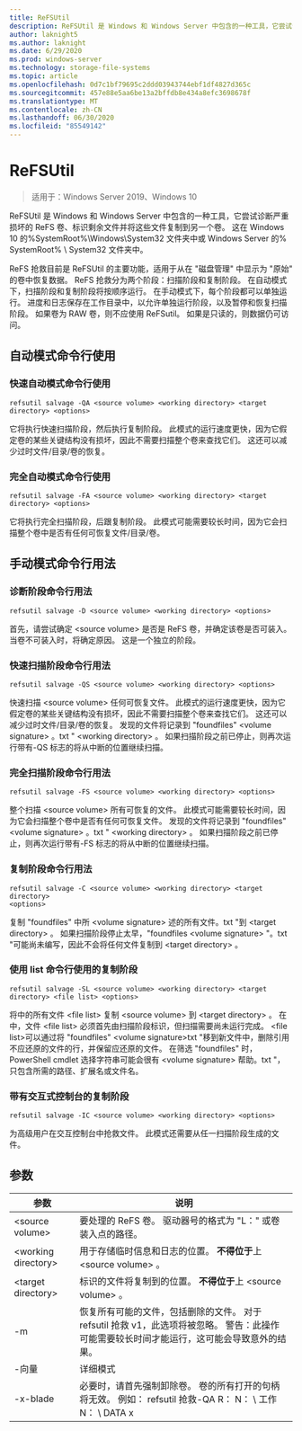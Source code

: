 ```yaml
---
title: ReFSUtil
description: ReFSUtil 是 Windows 和 Windows Server 中包含的一种工具，它尝试诊断严重损坏的 ReFS 卷、标识剩余文件并将这些文件复制到另一个卷。
author: laknight5
ms.author: laknight
ms.date: 6/29/2020
ms.prod: windows-server
ms.technology: storage-file-systems
ms.topic: article
ms.openlocfilehash: 0d7c1bf79695c2ddd03943744ebf1df4827d365c
ms.sourcegitcommit: 457e88e5aa6be13a2bffdb8e434a8efc3698678f
ms.translationtype: MT
ms.contentlocale: zh-CN
ms.lasthandoff: 06/30/2020
ms.locfileid: "85549142"
---
```

# <a name="refsutil"></a>ReFSUtil

>适用于：Windows Server 2019、Windows 10

ReFSUtil 是 Windows 和 Windows Server 中包含的一种工具，它尝试诊断严重损坏的 ReFS 卷、标识剩余文件并将这些文件复制到另一个卷。 这在 Windows 10 的%SystemRoot%\Windows\System32 文件夹中或 Windows Server 的% SystemRoot% \\ System32 文件夹中。

ReFS 抢救目前是 ReFSUtil 的主要功能，适用于从在 "磁盘管理" 中显示为 "原始" 的卷中恢复数据。 ReFS 抢救分为两个阶段：扫描阶段和复制阶段。 在自动模式下，扫描阶段和复制阶段将按顺序运行。 在手动模式下，每个阶段都可以单独运行。 进度和日志保存在工作目录中，以允许单独运行阶段，以及暂停和恢复扫描阶段。 如果卷为 RAW 卷，则不应使用 ReFSutil。 如果是只读的，则数据仍可访问。

## <a name="automatic-mode-command-line-usage"></a>自动模式命令行使用

### <a name="quick-automatic-mode-command-line-usage"></a>快速自动模式命令行使用

```dos
refsutil salvage -QA <source volume> <working directory> <target directory> <options>
```
它将执行快速扫描阶段，然后执行复制阶段。 此模式的运行速度更快，因为它假定卷的某些关键结构没有损坏，因此不需要扫描整个卷来查找它们。 这还可以减少过时文件/目录/卷的恢复。

### <a name="full-automatic-mode-command-line-usage"></a>完全自动模式命令行使用

```dos
refsutil salvage -FA <source volume> <working directory> <target directory> <options>
```

它将执行完全扫描阶段，后跟复制阶段。 此模式可能需要较长时间，因为它会扫描整个卷中是否有任何可恢复文件/目录/卷。

## <a name="manual-mode-command-line-usage"></a>手动模式命令行用法

### <a name="diagnose-phase-command-line-usage"></a>诊断阶段命令行用法

```dos
refsutil salvage -D <source volume> <working directory> <options>
```

首先，请尝试确定 \<source volume\> 是否是 ReFS 卷，并确定该卷是否可装入。 当卷不可装入时，将确定原因。 这是一个独立的阶段。

### <a name="quick-scan-phase-command-line-usage"></a>快速扫描阶段命令行用法

```dos
refsutil salvage -QS <source volume> <working directory> <options>
```

快速扫描 \<source volume\> 任何可恢复文件。 此模式的运行速度更快，因为它假定卷的某些关键结构没有损坏，因此不需要扫描整个卷来查找它们。 这还可以减少过时文件/目录/卷的恢复。 发现的文件将记录到 "foundfiles" \<volume signature\> 。txt " \<working directory\> 。 如果扫描阶段之前已停止，则再次运行带有-QS 标志的将从中断的位置继续扫描。

### <a name="full-scan-phase-command-line-usage"></a>完全扫描阶段命令行用法

```dos
refsutil salvage -FS <source volume> <working directory> <options>
```

整个扫描 \<source volume\> 所有可恢复的文件。 此模式可能需要较长时间，因为它会扫描整个卷中是否有任何可恢复文件。
发现的文件将记录到 "foundfiles" \<volume signature\> 。txt " \<working directory\> 。 如果扫描阶段之前已停止，则再次运行带有-FS 标志的将从中断的位置继续扫描。

### <a name="copy-phase-command-line-usage"></a>复制阶段命令行用法

```dos
refsutil salvage -C <source volume> <working directory> <target directory>
<options>
```

复制 "foundfiles" 中所 \<volume signature\> 述的所有文件。txt "到 \<target
directory\> 。 如果扫描阶段停止太早，"foundfiles \<volume
signature\> "。txt "可能尚未编写，因此不会将任何文件复制到 \<target directory\> 。

### <a name="copy-phase-with-list-command-line-usage"></a>使用 list 命令行使用的复制阶段

```dos
refsutil salvage -SL <source volume> <working directory> <target
directory> <file list> <options>
```

将中的所有文件 \<file list\> 复制 \<source volume\> 到 \<target
directory\> 。 在中，文件 \<file list\> 必须首先由扫描阶段标识，但扫描需要尚未运行完成。 \<file list\>可以通过将 "foundfiles" \<volume signature\>txt "移到新文件中，删除引用不应还原的文件的行，并保留应还原的文件。 在筛选 "foundfiles" 时，PowerShell cmdlet 选择字符串可能会很有 \<volume signature\> 帮助。txt "，只包含所需的路径、扩展名或文件名。

### <a name="copy-phase-with-interactive-console"></a>带有交互式控制台的复制阶段

```dos
refsutil salvage -IC <source volume> <working directory> <options>
```

为高级用户在交互控制台中抢救文件。 此模式还需要从任一扫描阶段生成的文件。

## <a name="parameters"></a>参数

| 参数             | 说明                                                                     |
| --------------------- | --------------------------------------------------------------------------------------- |
| \<source volume\>     | 要处理的 ReFS 卷。 驱动器号的格式为 "L：" 或卷装入点的路径。           |
| \<working directory\> | 用于存储临时信息和日志的位置。 **不得位于**上 \<source volume\> 。  |
| \<target directory\>  | 标识的文件将复制到的位置。 **不得位于**上 \<source volume\> 。 |
| \-m         | 恢复所有可能的文件，包括删除的文件。 对于 refsutil 抢救 v1，此选项将被忽略。 警告：此操作可能需要较长时间才能运行，这可能会导致意外的结果。 |
| \-向量         | 详细模式                                                                                           |
| \-x-blade         | 必要时，请首先强制卸除卷。 卷的所有打开的句柄将无效。 例如： refsutil 抢救-QA R： N： \\ 工作 N： \\ DATA x                                  |
